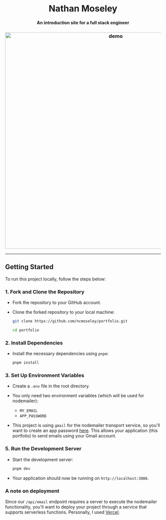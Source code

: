 <h1 align="center">Nathan Moseley</h1>

<h4 align="center">An introduction site for a full stack engineer</h4>

<h3 align="center"><img width="700" alt="demo" src="XX.png" /></h3>

---

## Getting Started

To run this project locally, follow the steps below:

### 1. Fork and Clone the Repository

- Fork the repository to your GitHub account.
- Clone the forked repository to your local machine:

  ```bash
  git clone https://github.com/ncmoseley/portfolio.git
  ```

  ```bash
  cd portfolio
  ```

### 2. Install Dependencies

- Install the necessary dependencies using `pnpm`:

  ```bash
  pnpm install
  ```

### 3. Set Up Environment Variables

- Create a `.env` file in the root directory.

- You only need two environment variables (which will be used for nodemailer):

  - `MY_EMAIL`
  - `APP_PASSWORD`

- This project is using `gmail` for the nodemailer transport service, so you'll want to create an app password [here](https://myaccount.google.com/apppasswords). This allows your application (this portfolio) to send emails using your Gmail account.

### 5. Run the Development Server

- Start the development server:

  ```bash
  pnpm dev
  ```

- Your application should now be running on `http://localhost:3000`.

### A note on deployment

Since our `/api/email` endpoint requires a server to execute the nodemailer functionality, you'll want to deploy your project through a service that supports serverless functions. Personally, I used [Vercel](https://vercel.com/).
